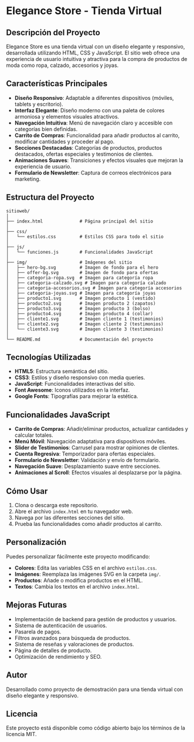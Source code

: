 # Elegance Store - Tienda Virtual

## Descripción del Proyecto

Elegance Store es una tienda virtual con un diseño elegante y responsivo, desarrollada utilizando HTML, CSS y JavaScript. El sitio web ofrece una experiencia de usuario intuitiva y atractiva para la compra de productos de moda como ropa, calzado, accesorios y joyas.

## Características Principales

- **Diseño Responsivo**: Adaptable a diferentes dispositivos (móviles, tablets y escritorio).
- **Interfaz Elegante**: Diseño moderno con una paleta de colores armoniosa y elementos visuales atractivos.
- **Navegación Intuitiva**: Menú de navegación claro y accesible con categorías bien definidas.
- **Carrito de Compras**: Funcionalidad para añadir productos al carrito, modificar cantidades y proceder al pago.
- **Secciones Destacadas**: Categorías de productos, productos destacados, ofertas especiales y testimonios de clientes.
- **Animaciones Suaves**: Transiciones y efectos visuales que mejoran la experiencia de usuario.
- **Formulario de Newsletter**: Captura de correos electrónicos para marketing.

## Estructura del Proyecto

```
sitioweb/
│
├── index.html              # Página principal del sitio
│
├── css/
│   └── estilos.css         # Estilos CSS para todo el sitio
│
├── js/
│   └── funciones.js        # Funcionalidades JavaScript
│
├── img/                    # Imágenes del sitio
│   ├── hero-bg.svg         # Imagen de fondo para el hero
│   ├── offer-bg.svg        # Imagen de fondo para ofertas
│   ├── categoria-ropa.svg  # Imagen para categoría ropa
│   ├── categoria-calzado.svg # Imagen para categoría calzado
│   ├── categoria-accesorios.svg # Imagen para categoría accesorios
│   ├── categoria-joyas.svg # Imagen para categoría joyas
│   ├── producto1.svg       # Imagen producto 1 (vestido)
│   ├── producto2.svg       # Imagen producto 2 (zapatos)
│   ├── producto3.svg       # Imagen producto 3 (bolso)
│   ├── producto4.svg       # Imagen producto 4 (collar)
│   ├── cliente1.svg        # Imagen cliente 1 (testimonios)
│   ├── cliente2.svg        # Imagen cliente 2 (testimonios)
│   └── cliente3.svg        # Imagen cliente 3 (testimonios)
│
└── README.md               # Documentación del proyecto
```

## Tecnologías Utilizadas

- **HTML5**: Estructura semántica del sitio.
- **CSS3**: Estilos y diseño responsivo con media queries.
- **JavaScript**: Funcionalidades interactivas del sitio.
- **Font Awesome**: Iconos utilizados en la interfaz.
- **Google Fonts**: Tipografías para mejorar la estética.

## Funcionalidades JavaScript

- **Carrito de Compras**: Añadir/eliminar productos, actualizar cantidades y calcular totales.
- **Menú Móvil**: Navegación adaptativa para dispositivos móviles.
- **Slider de Testimonios**: Carrusel para mostrar opiniones de clientes.
- **Cuenta Regresiva**: Temporizador para ofertas especiales.
- **Formulario de Newsletter**: Validación y envío de formulario.
- **Navegación Suave**: Desplazamiento suave entre secciones.
- **Animaciones al Scroll**: Efectos visuales al desplazarse por la página.

## Cómo Usar

1. Clona o descarga este repositorio.
2. Abre el archivo `index.html` en tu navegador web.
3. Navega por las diferentes secciones del sitio.
4. Prueba las funcionalidades como añadir productos al carrito.

## Personalización

Puedes personalizar fácilmente este proyecto modificando:

- **Colores**: Edita las variables CSS en el archivo `estilos.css`.
- **Imágenes**: Reemplaza las imágenes SVG en la carpeta `img/`.
- **Productos**: Añade o modifica productos en el HTML.
- **Textos**: Cambia los textos en el archivo `index.html`.

## Mejoras Futuras

- Implementación de backend para gestión de productos y usuarios.
- Sistema de autenticación de usuarios.
- Pasarela de pagos.
- Filtros avanzados para búsqueda de productos.
- Sistema de reseñas y valoraciones de productos.
- Página de detalles de producto.
- Optimización de rendimiento y SEO.

## Autor

Desarrollado como proyecto de demostración para una tienda virtual con diseño elegante y responsivo.

## Licencia

Este proyecto está disponible como código abierto bajo los términos de la licencia MIT.